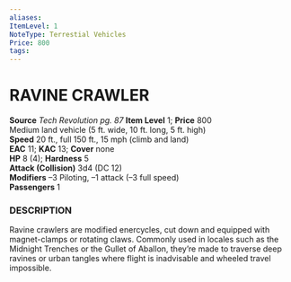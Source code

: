 ```yaml
---
aliases: 
ItemLevel: 1
NoteType: Terrestial Vehicles
Price: 800
tags: 
---
```

# RAVINE CRAWLER
**Source** _Tech Revolution pg. 87_
**Item Level** 1; **Price** 800  
Medium land vehicle (5 ft. wide, 10 ft. long, 5 ft. high)  
**Speed** 20 ft., full 150 ft., 15 mph (climb and land)  
**EAC** 11; **KAC** 13; **Cover** none  
**HP** 8 (4); **Hardness** 5  
**Attack (Collision)** 3d4 (DC 12)  
**Modifiers** –3 Piloting, –1 attack (–3 full speed)  
**Passengers** 1  

### DESCRIPTION

Ravine crawlers are modified enercycles, cut down and equipped with magnet-clamps or rotating claws. Commonly used in locales such as the Midnight Trenches or the Gullet of Aballon, they’re made to traverse deep ravines or urban tangles where flight is inadvisable and wheeled travel impossible.